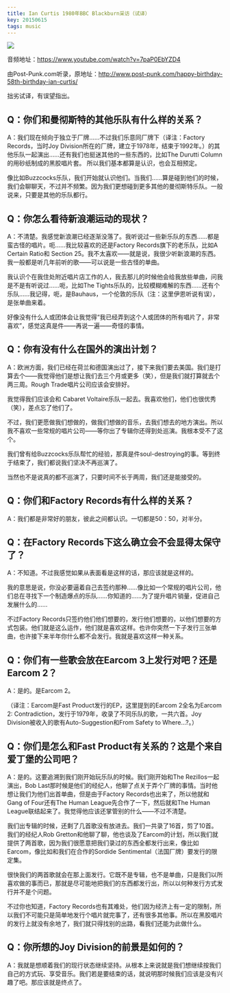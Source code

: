 ```yaml
---
title: Ian Curtis 1980年BBC Blackburn采访（试译）
key: 20150615
tags: music
---
```


![](https://cdn.discordapp.com/attachments/447635828496138241/594640529191600128/p27442123.png)

音频地址：https://www.youtube.com/watch?v=7paP0EbYZD4

由Post-Punk.com听录，原地址：http://www.post-punk.com/happy-birthday-58th-birthday-ian-curtis/

拙劣试译，有误望指出。

## Q：你们和曼彻斯特的其他乐队有什么样的关系？

A：我们现在倾向于独立于厂牌……不过我们乐意同厂牌下（译注：Factory Records，当时Joy Division所在的厂牌，建立于1978年，结束于1992年。）的其他乐队一起演出……还有我们也挺迷其他的一些东西的，比如The Durutti Column的用砂纸制成的黑胶唱片套。
  所以我们基本都算是认识，也会互相预定。
  
  像比如Buzzcocks乐队，我们开始就认识他们。当我们……算是碰到他们的时候，我们会聊聊天，不过并不频繁。因为我们更想碰到更多其他的曼彻斯特乐队。一般说来，只要是其他的乐队都行。

<!--more-->

## Q：你怎么看待新浪潮运动的现状？

A：不清楚。我感觉新浪潮已经逐渐没落了。我听说过一些新乐队的东西……都是蛮古怪的唱片。呃……我比较喜欢的还是Factory Records旗下的老乐队，比如A Certain Ratio和 Section 25。我不太喜欢——就是说，我很少听新浪潮的东西。我一般都是听几年前听的歌——可以说是一些古怪的单曲。
  
  我认识个在我住处附近唱片店工作的人，我去那儿的时候他会给我放些单曲，问我是不是有听说过……呃，比如The Tights乐队的，比较模糊难解的东西……还有个乐队……我记得，呃，是Bauhaus，一个伦敦的乐队（注：这里伊恩听说有误），是张单曲来着。
  
  好像没有什么人或团体会让我觉得“我已经弄到这个人或团体的所有唱片了，非常喜欢”，感觉这真是件——再说一遍——奇怪的事情。


## Q：你有没有什么在国外的演出计划？

A：欧洲方面，我们已经在荷兰和德国演出过了，接下来我们要去美国。我们是打算去个——我觉得他们是想让我们去三个月或更多（笑），但是我们就打算就去个两三周。Rough Trade唱片公司应该会安排好。
  
  我觉得我们应该会和 Cabaret Voltaire乐队一起去。我喜欢他们，他们也很优秀（笑），差点忘了他们了。
  
  不过，我们更愿做我们想做的，做我们想做的音乐，去我们想去的地方演出。所以我不喜欢一些常规的唱片公司——等你出了专辑你还得到处巡演。我根本受不了这个。
  
  我们曾有给Buzzcocks乐队帮忙的经验，那真是件soul-destroying的事。等到终于结束了，我们都说我们坚决不再巡演了。
  
  当然也不是说真的都不巡演了，只要时间不长于两周，我们还是能接受的。


## Q：你们和Factory Records有什么样的关系？
A：我们都是非常好的朋友，彼此之间都认识。一切都是50：50，对半分。


## Q：在Factory Records下这么确立会不会显得太保守了？
A：不知道。不过我感觉如果从表面看是这样的话，那应该就是这样的。

  我的意思是说，你没必要逼着自己去签约那种……像比如一个常规的唱片公司，他们总在寻找下一个制造爆点的乐队……你知道的……为了提升唱片销量，促进自己发展什么的……
  
  不过Factory Records只签约他们他们想要的，发行他们想要的，以他们想要的方式包装。他们就是这么运作，他们就是喜欢这样。也许你突然一下子发行三张单曲，也许接下来半年你什么都不会发行。我就是喜欢这样一种关系。


## Q：你们有一些歌会放在Earcom 3上发行对吧？还是Earcom 2？

A：是的。是Earcom 2。

（译注：Earcom是Fast Product发行的EP，这里提到的Earcom 2全名为Earcom 2: Contradiction，发行于1979年，收录了不同乐队的歌，一共六首。Joy Division被收入的歌有Auto-Suggestion和From Safety to Where…?。）


## Q：你们是怎么和Fast Product有关系的？这是个来自爱丁堡的公司吧？

A：是的。这要追溯到我们刚开始玩乐队的时候。我们刚开始和The Rezillos一起演出，Bob Last那时候是他们的经纪人，他聊了点关于弄个厂牌的事情。当时他想让我们为他们出首单曲，但是由于Factory Records也出来了，所以他就和Gang of Four还有The Human League先合作了一下，然后就和The Human League联结起来了。我觉得他应该还掌管别的什么——不过不清楚。
  
  我们出专辑的时候，还剩了几首歌没有放进去。我们一共录了16首，剪了10首。我们的经纪人Rob Gretton和他聊了聊，他也谈及了Earcom的计划，所以我们就提供了两首歌，因为我们很愿意把我们录过的东西全都发行出来，像比如Earcom，像比如和我们在合作的Sordide Sentimental（法国厂牌）要发行的限定集。
  
  很快我们的两首歌就会在那上面发行。它既不是专辑，也不是单曲，只是我们以所喜欢做的事而已，那就是尽可能地把我们的东西都发行出，所以以何种发行方式发行并不是个问题。
  
  不过你也知道，Factory Records也有其难处，他们因为经济上有一定的限制，所以我们不可能只是简单地发行个唱片就完事了，还有很多其他事。所以在黑胶唱片的发行上就没有余地了，我们就只得找别的出路，看我们还能为此做什么。


## Q：你所想的Joy Division的前景是如何的？

A：我就是想顺着我们的现行状态继续坚持。从根本上来说就是我们想继续按我们自己的方式玩、享受音乐。我们若是要结束的话，就说明那时候我们应该是没有兴趣了吧。那应该就是终点了。
